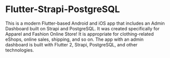 # Flutter-Strapi-PostgreSQL
This is a modern Flutter-based Android and iOS app that includes an Admin Dashboard built on Strapi and PostgreSQL. It was created specifically for Apparel and Fashion Online Store! It is appropriate for clothing-related eShops, online sales, shipping, and so on. The app with an admin dashboard is built with Flutter 2, Strapi, PostgreSQL, and other technologies.
